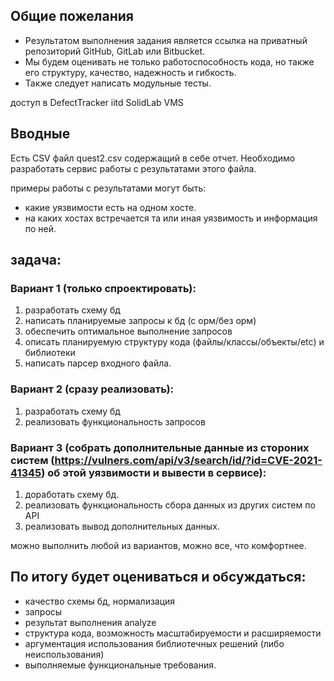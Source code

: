## Общие пожелания

- Результатом выполнения задания является ссылка на приватный репозиторий GitHub, GitLab или Bitbucket.
- Мы будем оценивать не только работоспособность кода, но также его структуру, качество, надежность и гибкость.
- Также следует написать модульные тесты.

доступ в DefectTracker iitd SolidLab VMS 


## Вводные

Есть CSV файл quest2.csv содержащий в себе отчет.
Необходимо разработать сервис работы с результатами этого файла.

примеры работы с результатами могут быть:
 - какие уязвимости есть на одном хосте.
 - на каких хостах встречается та или иная уязвимость и информация по ней.

## задача:
### Вариант 1 (только спроектировать):
1. разработать схему бд
2. написать планируемые запросы к бд (с орм/без орм)
3. обеспечить оптимальное выполнение запросов
4. описать планируемую структуру кода (файлы/классы/объекты/etc) и библиотеки
5. написать парсер входного файла. 

### Вариант 2 (сразу реализовать):
1. разработать схему бд
2. реализовать функциональность запросов

### Вариант 3 (собрать дополнительные данные из стороних систем (https://vulners.com/api/v3/search/id/?id=CVE-2021-41345) об этой уязвимости и вывести в сервисе):
1. доработать схему бд.
2. реализовать функциональность сбора данных из других систем по API 
3. реализовать вывод дополнительных данных.

можно выполнить любой из вариантов, можно все, что комфортнее. 

## По итогу будет оцениваться и обсуждаться:

- качество схемы бд, нормализация
- запросы
- результат выполнения analyze
- структура кода, возможность масштабируемости и расширяемости
- аргументация использования библиотечных решений (либо неиспользования)
- выполняемые функциональные требования.